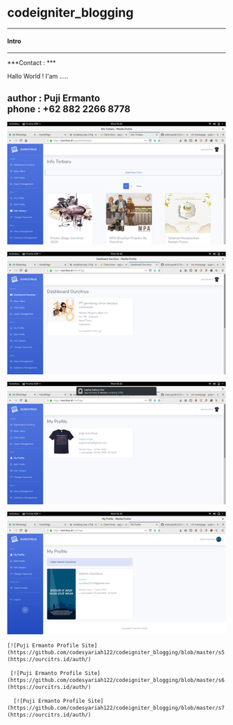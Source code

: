 # codeigniter_blogging  

---------------------------------------------------------------------------------------------------------------------------------------------  
#### Intro  
----------------------------------------------------------------------------------------------------------------------------------------------

***Contact : ***  

Hallo World ! I'am .....

author : **Puji Ermanto**  
phone  : **+62 882 2266 8778**  
----------------------------------------------------------------------------------------------------------------------------------------------


 [![Puji Ermanto Profile Site](https://github.com/codesyariah122/codeigniter_blogging/blob/master/s1.png)](https://ourcitrs.id/auth/)  

 [![Puji Ermanto Profile Site](https://github.com/codesyariah122/codeigniter_blogging/blob/master/s2.png)](https://ourcitrs.id/auth/)  

  [![Puji Ermanto Profile Site](https://github.com/codesyariah122/codeigniter_blogging/blob/master/s3.png)](https://ourcitrs.id/auth/)  

   [![Puji Ermanto Profile Site](https://github.com/codesyariah122/codeigniter_blogging/blob/master/s4.png)](https://ourcitrs.id/auth/)  

    [![Puji Ermanto Profile Site](https://github.com/codesyariah122/codeigniter_blogging/blob/master/s5.png)](https://ourcitrs.id/auth/)  

     [![Puji Ermanto Profile Site](https://github.com/codesyariah122/codeigniter_blogging/blob/master/s6.png)](https://ourcitrs.id/auth/)  

      [![Puji Ermanto Profile Site](https://github.com/codesyariah122/codeigniter_blogging/blob/master/s7.png)](https://ourcitrs.id/auth/)  